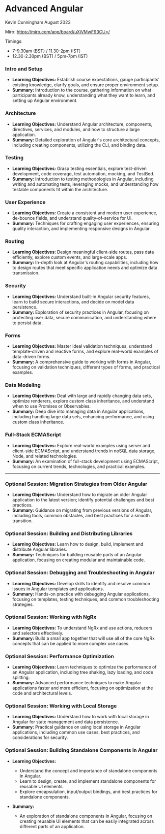 # Advanced Angular

Kevin Cunningham
August 2023

Miro: https://miro.com/app/board/uXjVMwF93CU=/

Timings: 
- 7-9.30am (BST) / 11.30-2pm (IST)
- 12.30-2.30pm (BST) / 5pm-7pm (IST)

### Intro and Setup
- **Learning Objectives:** Establish course expectations, gauge participants' existing knowledge, clarify goals, and ensure proper environment setup.
- **Summary:** Introduction to the course, gathering information on what participants already know, understanding what they want to learn, and setting up Angular environment.

### Architecture
- **Learning Objectives:** Understand Angular architecture, components, directives, services, and modules, and how to structure a large application.
- **Summary:** Detailed exploration of Angular's core architectural concepts, including creating components, utilizing the CLI, and binding data.

### Testing
- **Learning Objectives:** Grasp testing essentials, explore test-driven development, code coverage, test automation, mocking, and TestBed.
- **Summary:** Introduction to testing methodologies in Angular, including writing and automating tests, leveraging mocks, and understanding how testable components fit within the architecture.

### User Experience
- **Learning Objectives:** Create a consistent and modern user experience, de-bounce fields, and understand quality-of-service for UI.
- **Summary:** Techniques for crafting engaging user experiences, ensuring quality interaction, and implementing responsive designs in Angular.

### Routing
- **Learning Objectives:** Design meaningful client-side routes, pass data efficiently, explore custom events, and large-scale apps.
- **Summary:** In-depth look at Angular's routing capabilities, including how to design routes that meet specific application needs and optimize data transmission.

### Security
- **Learning Objectives:** Understand built-in Angular security features, learn to build secure interactions, and decide on model data persistence.
- **Summary:** Exploration of security practices in Angular, focusing on protecting user data, secure communication, and understanding where to persist data.

### Forms
- **Learning Objectives:** Master ideal validation techniques, understand template-driven and reactive forms, and explore real-world examples of data-driven forms.
- **Summary:** A comprehensive guide to working with forms in Angular, focusing on validation techniques, different types of forms, and practical examples.

### Data Modeling
- **Learning Objectives:** Deal with large and rapidly changing data sets, optimize renderers, explore custom class inheritance, and understand when to use Promises or Observables.
- **Summary:** Deep dive into managing data in Angular applications, including handling large data sets, enhancing performance, and using custom class inheritance.

### Full-Stack ECMAScript
- **Learning Objectives:** Explore real-world examples using server and client-side ECMAScript, and understand trends in noSQL data storage, Node, and related technologies.
- **Summary:** An examination of full-stack development using ECMAScript, focusing on current trends, technologies, and practical examples.


---


### Optional Session: Migration Strategies from Older Angular
- **Learning Objectives:** Understand how to migrate an older Angular application to the latest version; identify potential challenges and best practices.
- **Summary:** Guidance on migrating from previous versions of Angular, including tools, common obstacles, and best practices for a smooth transition.


### Optional Session: Building and Distributing Libraries
- **Learning Objectives:** Learn how to design, build, implement  and distribute Angular libraries.
- **Summary:** Techniques for building reusable parts of an Angular application, focusing on creating modular and maintainable code.

### Optional Session: Debugging and Troubleshooting in Angular
- **Learning Objectives:** Develop skills to identify and resolve common issues in Angular templates and applications.
- **Summary:** Hands-on practice with debugging Angular applications, focusing on templates, testing techniques, and common troubleshooting strategies.

### Optional Session: Working with NgRx
- **Learning Objectives:** To understand NgRx and use actions, reducers and selectors effectively.
- **Summary:** Build a small app together that will use all of the core NgRx concepts that can be applied to more complex use cases.

### Optional Session: Performance Optimization
- **Learning Objectives:** Learn techniques to optimize the performance of an Angular application, including tree shaking, lazy loading, and code splitting.
- **Summary:** Advanced performance techniques to make Angular applications faster and more efficient, focusing on optimization at the code and architectural levels.

### Optional Session: Working with Local Storage
- **Learning Objectives:** Understand how to work with local storage in Angular for state management and data persistence.
- **Summary:** Practical guidance on using local storage in Angular applications, including common use cases, best practices, and considerations for security.

### Optional Session: Building Standalone Components in Angular

- **Learning Objectives:**
  - Understand the concept and importance of standalone components in Angular.
  - Learn to design, create, and implement standalone components for reusable UI elements.
  - Explore encapsulation, input/output bindings, and best practices for standalone components.

- **Summary:**
  - An exploration of standalone components in Angular, focusing on creating reusable UI elements that can be easily integrated across different parts of an application.